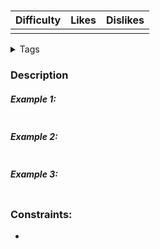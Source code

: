 # 

| Difficulty      | Likes | Dislikes |
| --------------- | ----- | -------- |
|  |   |       |

<details>
<summary>Tags</summary>

`` | ``

</details>

### Description


##### Example 1:

```
```

##### Example 2:

```
```

##### Example 3:

```
```

### Constraints:

-  
